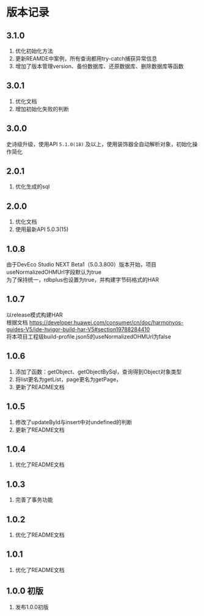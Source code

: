 # 版本记录

## 3.1.0

1. 优化初始化方法
2. 更新REAMDE中案例，所有查询都用try-catch捕获异常信息
3. 增加了版本管理version、备份数据库、还原数据库、删除数据库等函数

## 3.0.1

1. 优化文档
2. 增加初始化失败的判断

## 3.0.0

史诗级升级，使用API `5.1.0(18)` 及以上，使用装饰器全自动解析对象，初始化操作简化

## 2.0.1

1. 优化生成的sql

## 2.0.0

1. 优化文档
2. 使用最新API 5.0.3(15)

## 1.0.8

由于DevEco Studio NEXT Beta1（5.0.3.800）版本开始，项目useNormalizedOHMUrl字段默认为true  
为了保持统一，rdbplus也设置为true，并构建字节码格式的HAR

## 1.0.7

以release模式构建HAR  
根据文档 https://developer.huawei.com/consumer/cn/doc/harmonyos-guides-V5/ide-hvigor-build-har-V5#section19788284410  
将本项目工程级build-profile.json5的useNormalizedOHMUrl为false

## 1.0.6

1. 添加了函数：getObject、getObjectBySql，查询得到Object对象类型
2. 将list更名为getList，page更名为getPage，
3. 更新了README文档

## 1.0.5

1. 修改了updateById与insert中对undefined的判断
2. 更新了README文档

## 1.0.4

1. 优化了README文档

## 1.0.3

1. 完善了事务功能

## 1.0.2

1. 优化了README文档

## 1.0.1

1. 优化了README文档

## 1.0.0 初版

1. 发布1.0.0初版
